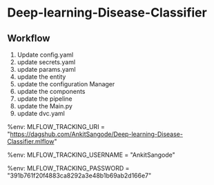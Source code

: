 # Deep-learning-Disease-Classifier

## Workflow

1. Update config.yaml
2. update secrets.yaml
3. update params.yaml
4. update the entity
5. update the configuration Manager
6. update the components
7. update the pipeline
8. update the Main.py
9. update dvc.yaml


%env: MLFLOW_TRACKING_URI = "https://dagshub.com/AnkitSangode/Deep-learning-Disease-Classifier.mlflow"

%env: MLFLOW_TRACKING_USERNAME = "AnkitSangode"

%env: MLFLOW_TRACKING_PASSWORD = "391b761f20f4883ca8292a3e48b1b69ab2d166e7"
